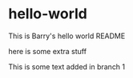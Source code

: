 # hello-world
This is Barry's hello world README

here is some extra stuff

This is some text added in branch 1
